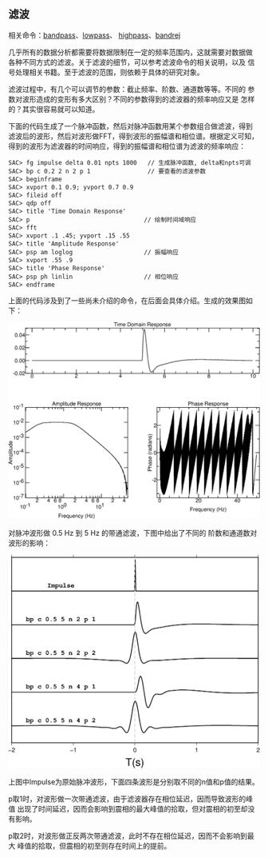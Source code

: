 ## 滤波

相关命令：[bandpass](/commands/bandpass.md)、[lowpass](/commands/lowpass.md)、
[highpass](/commands/highpass.md)、[bandrej](/commands/bandrej.md)

几乎所有的数据分析都需要将数据限制在一定的频率范围内，这就需要对数据做
各种不同方式的滤波。关于滤波的细节，可以参考滤波命令的相关说明，以及
信号处理相关书籍。至于滤波的范围，则依赖于具体的研究对象。

滤波过程中，有几个可以调节的参数：截止频率、阶数、通道数等等。不同的
参数对波形造成的变形有多大区别？不同的参数得到的滤波器的频率响应又是
怎样的？其实很容易就可以知道。

下面的代码生成了一个脉冲函数，然后对脉冲函数用某个参数组合做滤波，得到
滤波后的波形，然后对波形做FFT，得到波形的振幅谱和相位谱。根据定义可知，
得到的波形为滤波器的时间响应，得到的振幅谱和相位谱为滤波的频率响应：

``` {.bash}
SAC> fg impulse delta 0.01 npts 1000   // 生成脉冲函数, delta和npts可调
SAC> bp c 0.2 2 n 2 p 1                // 要查看的滤波参数
SAC> beginframe
SAC> xvport 0.1 0.9; yvport 0.7 0.9
SAC> fileid off
SAC> qdp off
SAC> title 'Time Domain Response'
SAC> p                                // 绘制时间域响应
SAC> fft
SAC> xvport .1 .45; yvport .15 .55
SAC> title 'Amplitude Response'
SAC> psp am loglog                    // 振幅响应
SAC> xvport .55 .9
SAC> title 'Phase Response'
SAC> psp ph linlin                    // 相位响应
SAC> endframe
```

上面的代码涉及到了一些尚未介绍的命令，在后面会具体介绍。生成的效果图如下：

![滤波器的时间响应和频率响应](/figures/filter-response.png)

对脉冲波形做 0.5 Hz 到 5 Hz 的带通滤波，下图中给出了不同的
阶数和通道数对波形的影响：

![不同参数的带通滤波效果](/figures/filter-waveform.png)

上图中Impulse为原始脉冲波形，下面四条波形是分别取不同的n值和p值的结果。

p取1时，对波形做一次带通滤波，由于滤波器存在相位延迟，因而导致波形的峰值
出现了时间延迟，因而会影响到震相的最大峰值的拾取，但对震相的初至却没有影响。

p取2时，对波形做正反两次带通滤波，此时不存在相位延迟，因而不会影响到最大
峰值的拾取，但震相的初至则存在时间上的提前。
